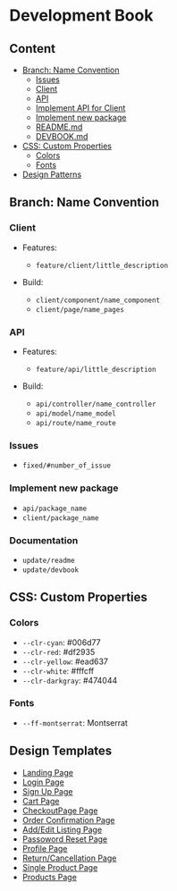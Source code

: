 # Development Book

## Content
- [Branch: Name Convention](#branch-name-convention)
  - [Issues](#issues)
  - [Client](#client)
  - [API](#api)
  - [Implement API for Client](#implement-api-for-client)
  - [Implement new package](#implement-new-package)
  - [README.md](#readme-file)
  - [DEVBOOK.md](#devbook-file)
- [CSS: Custom Properties](#css-custom-properties)
  - [Colors](#colors)
  - [Fonts](#fonts)
- [Design Patterns](#design-patterns)

## Branch: Name Convention
### Client
  - Features:
    - `feature/client/little_description`

  - Build:
    - `client/component/name_component`
    - `client/page/name_pages`

### API
  - Features:
    - `feature/api/little_description`

  - Build:
    - `api/controller/name_controller`
    - `api/model/name_model`
    - `api/route/name_route`

### Issues
  - `fixed/#number_of_issue`

### Implement new package
  - `api/package_name`
  - `client/package_name`

### Documentation
  - `update/readme`
  - `update/devbook`

## CSS: Custom Properties
### Colors
  - `--clr-cyan`: #006d77
  - `--clr-red`: #df2935
  - `--clr-yellow`: #ead637
  - `--clr-white`: #fffcff
  - `--clr-darkgray`: #474044
### Fonts  
  - `--ff-montserrat`: Montserrat

## Design Templates
  - [Landing Page](https://xd.adobe.com/view/4d535719-0e25-41cd-a97f-87a4a1b48d90-1800/)
  - [Login Page](https://xd.adobe.com/view/825ed044-17c9-4c10-a2d9-0085700186f1-d70d/)
  - [Sign Up Page](https://xd.adobe.com/view/f6f5fc3a-fa1a-4941-b299-a4c0bd2fde14-a3a6/)
  - [Cart Page](https://xd.adobe.com/view/af7eb9d6-17f5-4094-8245-43c00f7aee28-fa2d/)
  - [CheckoutPage Page](https://xd.adobe.com/view/0acee9bb-9518-46b3-9949-62968856007e-5f9d/)
  - [Order Confirmation Page](https://xd.adobe.com/view/97390c00-938d-4e46-83a2-012f3675c234-c26a/)
  - [Add/Edit Listing Page](https://xd.adobe.com/view/efd2f294-1a32-4d5d-ae7a-bd4150dd4dda-ba81/)
  - [Passoword Reset Page](https://xd.adobe.com/view/fced0ad8-c753-41e6-8ab6-5a1b1825b965-a9be/)
  - [Profile Page](https://xd.adobe.com/view/6a3bca69-6a92-49a8-a843-94fd7daa5006-3f68/)
  - [Return/Cancellation Page](https://xd.adobe.com/view/897f09c9-e493-441f-8a1a-a83ab6f1735f-dc2c/)
  - [Single Product Page](https://xd.adobe.com/view/b1cadd13-f57f-4191-9e16-a7da7abab23d-e499/)
  - [Products Page](https://xd.adobe.com/view/d69e9515-abdd-4a7d-b302-6ea307dd69f8-83cd/)